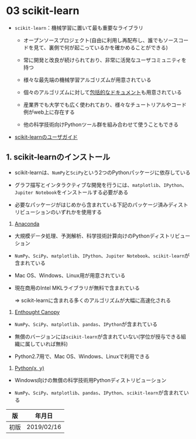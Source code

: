 03 scikit-learn
===============

* `scikit-learn`：機械学習に置いて最も重要なライブラリ

  * オープンソースプロジェクト(自由に利用し再配布し、誰でもソースコードを見て、裏側で何が起こっているかを確かめることができる)

  * 常に開発と改良が続けられており、非常に活発なユーザコミュニティを持つ

  * 様々な最先端の機械学習アルゴリズムが用意されている

  * 個々のアルゴリズムに対して[包括的なドキュメント](http://scikit-learn.org/stable/documentation)も用意されている

  * 産業界でも大学でも広く使われており、様々なチュートリアルやコード例がweb上に存在する

  * 他の科学技術向けPythonツール群を組み合わせて使うこともできる

* [scikit-learnのユーザガイド](http://scikit-learn.org/stable/user_guide.html)



## 1. scikit-learnのインストール

* scikit-learnは、`NumPy`と`SciPy`という2つのPythonパッケージに依存している

* グラフ描写とインタラクティブな開発を行うには、`matplotlib`、`IPython`、`Jupiter Notebook`をインストールする必要がある

* 必要なパッケージがはじめから含まれている下記のパッケージ済みディストリビューションのいずれかを使用する

1. [Anaconda](https://store.contiuum.io/cshop/anaconda/)

  * 大規模データ処理、予測解析、科学技術計算向けのPythonディストリビューション

  * `NumPy`、`SciPy`、`matplotlib`、`IPython`、`Jupiter Notebook`、`scikit-learn`が含まれている

  * Mac OS、Windows、Linux用が用意されている

  * 現在商用のIntel MKLライブラリが無料で含まれている

    => scikit-learnに含まれる多くのアルゴリズムが大幅に高速化される

1. [Enthought Canopy](https://www.enthought.com/products/canopy/)

  * `NumPy`、`SciPy`、`matplotlib`、`pandas`、`IPython`が含まれている

  * 無償のバージョンには`scikit-learn`が含まれていない(学位が授与できる組織に属していれば無料)

  * Python2.7用で、Mac OS、Windows、Linuxで利用できる

1. [Python(x, y)](http://python-xy.github.io/)

  * Windows向けの無償の科学技術用Pythonディストリビューション

  * `NumPy`、`SciPy`、`matplotlib`、`pandas`、`IPython`、`scikit-learn`が含まれている



| 版 |  年月日   |
|---|----------|
|初版|2019/02/16|

